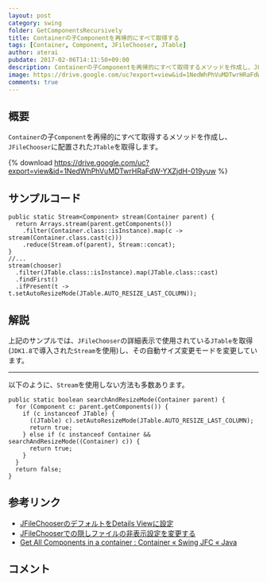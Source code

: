 ```yaml
---
layout: post
category: swing
folder: GetComponentsRecursively
title: Containerの子Componentを再帰的にすべて取得する
tags: [Container, Component, JFileChooser, JTable]
author: aterai
pubdate: 2017-02-06T14:11:50+09:00
description: Containerの子Componentを再帰的にすべて取得するメソッドを作成し、JFileChooserに配置されたJTableを取得します。
image: https://drive.google.com/uc?export=view&id=1NedWhPhVuMDTwrHRaFdW-YXZjdH-019yuw
comments: true
---
```

## 概要
`Container`の子`Component`を再帰的にすべて取得するメソッドを作成し、`JFileChooser`に配置された`JTable`を取得します。

{% download https://drive.google.com/uc?export=view&id=1NedWhPhVuMDTwrHRaFdW-YXZjdH-019yuw %}

## サンプルコード
<pre class="prettyprint"><code>public static Stream&lt;Component&gt; stream(Container parent) {
  return Arrays.stream(parent.getComponents())
    .filter(Container.class::isInstance).map(c -&gt; stream(Container.class.cast(c)))
    .reduce(Stream.of(parent), Stream::concat);
}
//...
stream(chooser)
  .filter(JTable.class::isInstance).map(JTable.class::cast)
  .findFirst()
  .ifPresent(t -&gt; t.setAutoResizeMode(JTable.AUTO_RESIZE_LAST_COLUMN));
</code></pre>

## 解説
上記のサンプルでは、`JFileChooser`の詳細表示で使用されている`JTable`を取得(`JDK1.8`で導入された`Stream`を使用)し、その自動サイズ変更モードを変更しています。

- - - -
以下のように、`Stream`を使用しない方法も多数あります。

<pre class="prettyprint"><code>public static boolean searchAndResizeMode(Container parent) {
  for (Component c: parent.getComponents()) {
    if (c instanceof JTable) {
      ((JTable) c).setAutoResizeMode(JTable.AUTO_RESIZE_LAST_COLUMN);
      return true;
    } else if (c instanceof Container &amp;&amp; searchAndResizeMode((Container) c)) {
      return true;
    }
  }
  return false;
}
</code></pre>

## 参考リンク
- [JFileChooserのデフォルトをDetails Viewに設定](http://ateraimemo.com/Swing/DetailsViewFileChooser.html)
- [JFileChooserでの隠しファイルの非表示設定を変更する](http://ateraimemo.com/Swing/FileHidingEnabled.html)
- [Get All Components in a container : Container « Swing JFC « Java](http://www.java2s.com/Code/Java/Swing-JFC/GetAllComponentsinacontainer.htm)

<!-- dummy comment line for breaking list -->

## コメント
